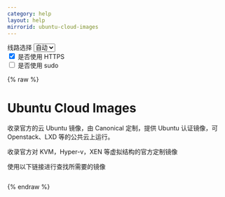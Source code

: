 ```yaml
---
category: help
layout: help
mirrorid: ubuntu-cloud-images
---
```


<!-- 本 markdown 从 tuna/mirrorz-help-ng 自动生成，如需修改请参阅该仓库 -->

<style>.z-help tmpl { display: none }</style>

<div class="z-wrap">
    <form class="z-form z-global" onchange="form_update(null)" onsubmit="return false">
        <div>
            <label for="e0a5cecb">线路选择</label>
            <select id="e0a5cecb" name="host">
                <option selected="selected" value="{{ site.url }}">自动</option>
                <option value="{{ site.urlv4 }}">IPv4</option>
                <option value="{{ site.urlv6 }}">IPv6</option>
            </select>
        </div>
        <div>
            <input id="144d763c" name="_scheme" type="checkbox" checked>
            <label for="144d763c">是否使用 HTTPS</label>
        </div>
        <div>
            <input id="4659e7da" name="_sudo" type="checkbox">
            <label for="4659e7da">是否使用 sudo</label>
        </div>
    </form>
</div>
{% raw %}
<div class="z-help"><h1>Ubuntu Cloud Images</h1>
<p>收录官方的云 Ubuntu 镜像，由 Canonical 定制，提供 Ubuntu 认证镜像，可 Openstack、LXD 等的公共云上运行。</p>
<p>收录官方对 KVM，Hyper-v，XEN 等虚拟结构的官方定制镜像</p>
<p>使用以下链接进行查找所需要的镜像</p>
<div class="z-wrap"><form class="z-form" onchange="form_update(event)" onsubmit="return false"></form><pre class="z-code"></pre></div><tmpl>
{{endpoint}}/locator/
</tmpl><script id="z-config" type="application/x-mirrorz-help">eyJfIjogIlVidW50dSBDbG91ZCBJbWFnZXMiLCAiYmxvY2siOiBbInVidW50dS1jbG91ZC1pbWFnZXMiXSwgImlucHV0Ijoge30sICJuYW1lIjogInVidW50dS1jbG91ZC1pbWFnZXMifQ==</script>
</div>

{% endraw %}

<script src="/static/js/mustache.js?{{ site.data['hash'] }}"></script>
<script src="/static/js/zdocs.js?{{ site.data['hash'] }}"></script>
